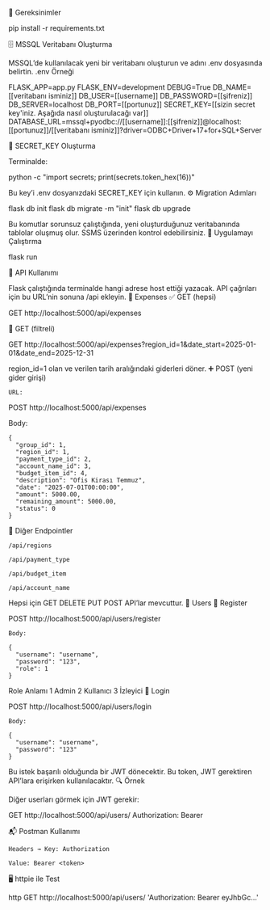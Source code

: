 🔧 Gereksinimler

pip install -r requirements.txt

🗄️ MSSQL Veritabanı Oluşturma

MSSQL’de kullanılacak yeni bir veritabanı oluşturun ve adını .env dosyasında belirtin.
.env Örneği

FLASK_APP=app.py
FLASK_ENV=development
DEBUG=True
DB_NAME=[[veritabanı isminiz]]
DB_USER=[[username]]
DB_PASSWORD=[[şifreniz]]
DB_SERVER=localhost
DB_PORT=[[portunuz]]
SECRET_KEY=[[sizin secret key'iniz. Aşağıda nasıl oluşturulacağı var]]
DATABASE_URL=mssql+pyodbc://[[username]]:[[şifreniz]]@localhost:[[portunuz]]/[[veritabanı isminiz]]?driver=ODBC+Driver+17+for+SQL+Server

🔑 SECRET_KEY Oluşturma

Terminalde:

python -c "import secrets; print(secrets.token_hex(16))"

Bu key’i .env dosyanızdaki SECRET_KEY için kullanın.
⚙️ Migration Adımları

flask db init
flask db migrate -m "init"
flask db upgrade

Bu komutlar sorunsuz çalıştığında, yeni oluşturduğunuz veritabanında tablolar oluşmuş olur. SSMS üzerinden kontrol edebilirsiniz.
🚀 Uygulamayı Çalıştırma

flask run

📡 API Kullanımı

Flask çalıştığında terminalde hangi adrese host ettiği yazacak. API çağrıları için bu URL’nin sonuna /api ekleyin.
💸 Expenses
✅ GET (hepsi)

GET http://localhost:5000/api/expenses

🎯 GET (filtreli)

GET http://localhost:5000/api/expenses?region_id=1&date_start=2025-01-01&date_end=2025-12-31

region_id=1 olan ve verilen tarih aralığındaki giderleri döner.
➕ POST (yeni gider girişi)

    URL:

POST http://localhost:5000/api/expenses

Body:

    {
      "group_id": 1,
      "region_id": 1,
      "payment_type_id": 2,
      "account_name_id": 3,
      "budget_item_id": 4,
      "description": "Ofis Kirası Temmuz",
      "date": "2025-07-01T00:00:00",
      "amount": 5000.00,
      "remaining_amount": 5000.00,
      "status": 0
    }

🔗 Diğer Endpointler

    /api/regions

    /api/payment_type

    /api/budget_item

    /api/account_name

Hepsi için GET DELETE PUT POST API’lar mevcuttur.
👤 Users
📝 Register

POST http://localhost:5000/api/users/register

    Body:

    {
      "username": "username",
      "password": "123",
      "role": 1
    }

Role	Anlamı
1	Admin
2	Kullanıcı
3	İzleyici
🔑 Login

POST http://localhost:5000/api/users/login

    Body:

    {
      "username": "username",
      "password": "123"
    }

Bu istek başarılı olduğunda bir JWT <token> dönecektir. Bu token, JWT gerektiren API’lara erişirken kullanılacaktır.
🔍 Örnek

Diğer userları görmek için JWT gerekir:

GET http://localhost:5000/api/users/
Authorization: Bearer <token>

📬 Postman Kullanımı

    Headers → Key: Authorization

    Value: Bearer <token>

🖥️ httpie ile Test

http GET http://localhost:5000/api/users/ 'Authorization: Bearer eyJhbGc...'
